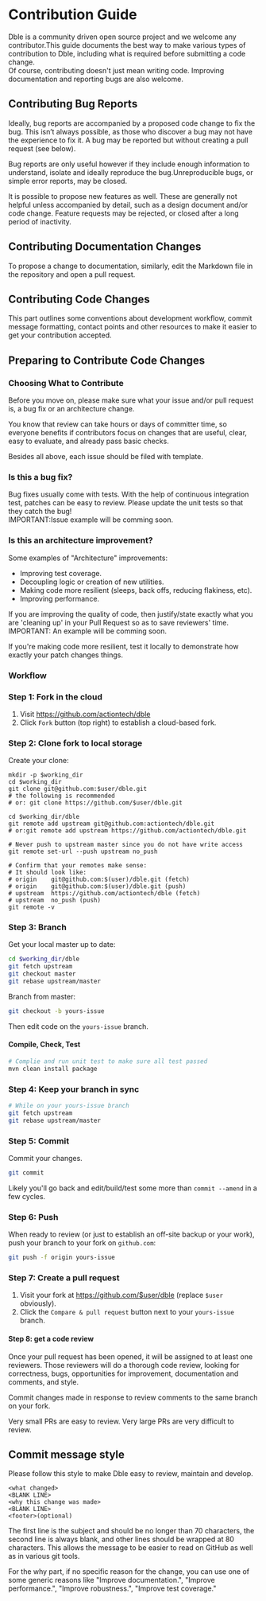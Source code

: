 # Contribution Guide
Dble is a community driven open source project and we welcome any contributor.This guide documents the best way to make various types of contribution to Dble, including what is required before submitting a code change.  
Of course, contributing doesn't just mean writing code. Improving documentation and reporting bugs are also welcome.

## Contributing Bug Reports  
Ideally, bug reports are accompanied by a proposed code change to fix the bug. This isn’t always possible, as those who discover a bug may not have the experience to fix it. A bug may be reported but without creating a pull request (see below).

Bug reports are only useful however if they include enough information to understand, isolate and ideally reproduce the bug.Unreproducible bugs, or simple error reports, may be closed.

It is possible to propose new features as well. These are generally not helpful unless accompanied by detail, such as a design document and/or code change. Feature requests may be rejected, or closed after a long period of inactivity.

## Contributing Documentation Changes
To propose a change to documentation, similarly, edit the Markdown file in the repository and open a pull request.

## Contributing Code Changes
This part outlines some conventions about development workflow, commit message formatting, contact points and other resources to make it easier to get your contribution accepted. 

## Preparing to Contribute Code Changes
### Choosing What to Contribute

Before you move on, please make sure what your issue and/or pull request is, a bug fix or an architecture change.

You know that review can take hours or days of committer time, so
everyone benefits if contributors focus on changes that are useful, clear, easy to evaluate, and already pass basic checks.

Besides all above, each issue should be filed with template.


### Is this a bug fix?

Bug fixes usually come with tests. With the help of continuous integration test, patches can be easy to review. Please update the unit tests so that they catch the bug!  
IMPORTANT:Issue example will be comming soon.

### Is this an architecture improvement?

Some examples of "Architecture" improvements:

- Improving test coverage.
- Decoupling logic or creation of new utilities.
- Making code more resilient (sleeps, back offs, reducing flakiness, etc).
- Improving performance.


If you are improving the quality of code, then justify/state exactly what you are 'cleaning up' in your Pull Request so as to save reviewers' time.   
IMPORTANT: An example will be comming soon.

If you're making code more resilient, test it locally to demonstrate how exactly your patch changes things.


### Workflow

### Step 1: Fork in the cloud

1. Visit https://github.com/actiontech/dble
2. Click `Fork` button (top right) to establish a cloud-based fork.

### Step 2: Clone fork to local storage


Create your clone:


```
mkdir -p $working_dir
cd $working_dir
git clone git@github.com:$user/dble.git
# the following is recommended
# or: git clone https://github.com/$user/dble.git 

cd $working_dir/dble
git remote add upstream git@github.com:actiontech/dble.git
# or:git remote add upstream https://github.com/actiontech/dble.git

# Never push to upstream master since you do not have write access
git remote set-url --push upstream no_push

# Confirm that your remotes make sense:
# It should look like:
# origin    git@github.com:$(user)/dble.git (fetch)
# origin    git@github.com:$(user)/dble.git (push)
# upstream  https://github.com/actiontech/dble (fetch)
# upstream  no_push (push)
git remote -v
```


### Step 3: Branch

Get your local master up to date:

```sh
cd $working_dir/dble
git fetch upstream
git checkout master
git rebase upstream/master
```

Branch from master:

```sh
git checkout -b yours-issue
```

Then edit code on the `yours-issue` branch.

#### Compile, Check, Test

```sh
# Complie and run unit test to make sure all test passed
mvn clean install package 
```

### Step 4: Keep your branch in sync

```sh
# While on your yours-issue branch
git fetch upstream
git rebase upstream/master
```

### Step 5: Commit

Commit your changes.

```sh
git commit
```

Likely you'll go back and edit/build/test some more than `commit --amend`
in a few cycles.

### Step 6: Push

When ready to review (or just to establish an off-site backup or your work),
push your branch to your fork on `github.com`:

```sh
git push -f origin yours-issue
```

### Step 7: Create a pull request

1. Visit your fork at https://github.com/$user/dble (replace `$user` obviously).
2. Click the `Compare & pull request` button next to your `yours-issue` branch.

#### Step 8: get a code review

Once your pull request has been opened, it will be assigned to at least one
reviewers. Those reviewers will do a thorough code review, looking for
correctness, bugs, opportunities for improvement, documentation and comments,
and style.

Commit changes made in response to review comments to the same branch on your
fork.

Very small PRs are easy to review. Very large PRs are very difficult to
review.

## Commit message style

Please follow this style to make Dble easy to review, maintain and develop.

```
<what changed>
<BLANK LINE>
<why this change was made>
<BLANK LINE>
<footer>(optional)
```

The first line is the subject and should be no longer than 70 characters, the
second line is always blank, and other lines should be wrapped at 80 characters.
This allows the message to be easier to read on GitHub as well as in various
git tools.

For the why part, if no specific reason for the change,
you can use one of some generic reasons like "Improve documentation.",
"Improve performance.", "Improve robustness.", "Improve test coverage."

